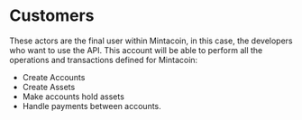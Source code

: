 # Customers

These actors are the final user within Mintacoin, in this case, the developers who want to use the API. This account will be able to perform all the operations and transactions defined for Mintacoin:

* Create Accounts
* Create Assets
* Make accounts hold assets
* Handle payments between accounts.
